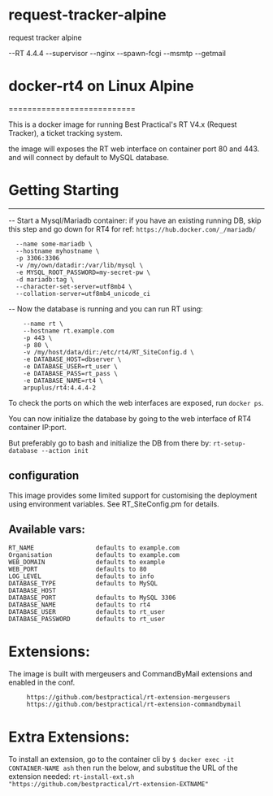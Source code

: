 # request-tracker-alpine
request tracker alpine

--RT 4.4.4
--supervisor
--nginx
--spawn-fcgi
--msmtp
--getmail


# docker-rt4 on Linux Alpine
 ===========================

This is a docker image for running Best Practical's RT V4.x (Request Tracker), a ticket tracking system.

the image will exposes the RT web interface on container port 80 and 443.
and will connect by default to MySQL database.


# Getting Starting
 -----------------

-- Start a Mysql/Mariadb container:
 if you have an existing running DB, skip this step and go down for RT4
 for ref: `https://hub.docker.com/_/mariadb/`

  ```$ docker run \
    --name some-mariadb \
    --hostname myhostname \
    -p 3306:3306
    -v /my/own/datadir:/var/lib/mysql \
    -e MYSQL_ROOT_PASSWORD=my-secret-pw \
    -d mariadb:tag \
    --character-set-server=utf8mb4 \
    --collation-server=utf8mb4_unicode_ci
```

-- Now the database is running and you can run RT using:

``` $ docker run -d \
    --name rt \
    --hostname rt.example.com
    -p 443 \
    -p 80 \
    -v /my/host/data/dir:/etc/rt4/RT_SiteConfig.d \
    -e DATABASE_HOST=dbserver \
    -e DATABASE_USER=rt_user \
    -e DATABASE_PASS=rt_pass \
    -e DATABASE_NAME=rt4 \
    arpuplus/rt4:4.4.4-2
```
To check the ports on which the web interfaces are exposed, run `docker ps`.

You can now initialize the database by going to the web interface of RT4 container IP:port.

But preferably go to bash and initialize the DB from there by:
 `rt-setup-database --action init`


configuration
-------------
This image provides some limited support for customising the deployment using
environment variables. See RT_SiteConfig.pm for details.

Available vars:
---------------
```
RT_NAME                 defaults to example.com
Organisation            defaults to example.com
WEB_DOMAIN              defaults to example
WEB_PORT                defaults to 80
LOG_LEVEL               defaults to info
DATABASE_TYPE           defaults to MySQL
DATABASE_HOST
DATABASE_PORT           defaults to MySQL 3306
DATABASE_NAME           defaults to rt4
DATABASE_USER           defaults to rt_user
DATABASE_PASSWORD       defaults to rt_user
```

Extensions:
===========
The image is built with mergeusers and CommandByMail extensions and enabled in the conf.

```
     https://github.com/bestpractical/rt-extension-mergeusers
     https://github.com/bestpractical/rt-extension-commandbymail
```

Extra Extensions:
=================
To install an extension, go to the container cli by
  ```$ docker exec -it CONTAINER-NAME ash```
then run the below, and substitue the URL of the extension needed:
  `rt-install-ext.sh "https://github.com/bestpractical/rt-extension-EXTNAME"`
